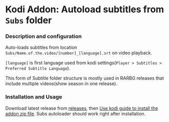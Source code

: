 # Kodi Addon: Autoload subtitles from `Subs` folder

### Description and configuration
Auto-loads subtitles from location `Subs/Name.of.the.video/[number]_[language].srt` on video playback.

`[language]` is first language used from kodi settings(`Player > Subtitles > Preferred Subtitle Language`).

This form of Subtitle folder structure is mostly used in RARBG releases that include multiple videos(show season in one release).

### Installation and Usage
Download latest release from [releases](https://github.com/recrof/kodi.service.subsautoloader/releases/), then [Use kodi guide to install the addon zip file](https://kodi.wiki/view/Archive:Install_add-ons_from_zip_files). Subs autoloader should work right after installation.
